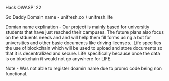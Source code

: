 Hack OWASP' 22

Go Daddy Domain name - unifresh.co / unifresh.life

Domian name explination - Our project is mainly based for universitiy students that have just reached their campuses. The future plans also focus on the stduents needs and and will help them fill forms using a bot for universities and other basic documents like driving licenses. .Life specifies the use of blockchain which will be used to upload and store documents so that it is decentralized and secure. Life specifically because once the data is on blockchain it would not go anywhere for LIFE. 

Note - Was not able to register doamin name due to promo code being non functional.
